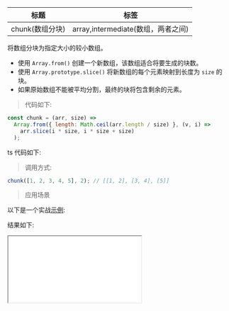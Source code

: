 | 标题            | 标签                               |
| --------------- | ---------------------------------- |
| chunk(数组分块) | array,intermediate(数组，两者之间) |

将数组分块为指定大小的较小数组。

- 使用 `Array.from()` 创建一个新数组，该数组适合将要生成的块数。
- 使用 `Array.prototype.slice()` 将新数组的每个元素映射到长度为 `size` 的块。
- 如果原始数组不能被平均分割，最终的块将包含剩余的元素。

> 代码如下:

```js
const chunk = (arr, size) =>
  Array.from({ length: Math.ceil(arr.length / size) }, (v, i) =>
    arr.slice(i * size, i * size + size)
  );
```

ts 代码如下:

<div class="code-editor" data-url="codes/javascript/ts/chunk.ts" data-language="typescript"></div>

> 调用方式:

```js
chunk([1, 2, 3, 4, 5], 2); // [[1, 2], [3, 4], [5]]
```

> 应用场景

以下是一个实战<a href="codes/javascript/html/chunk.html" target="_blank" rel="noopener noreferrer">示例</a>:

<div class="code-editor" data-url="codes/javascript/html/chunk.html" data-language="html"></div>

结果如下:

<iframe src="codes/javascript/html/chunk.html"></iframe>
